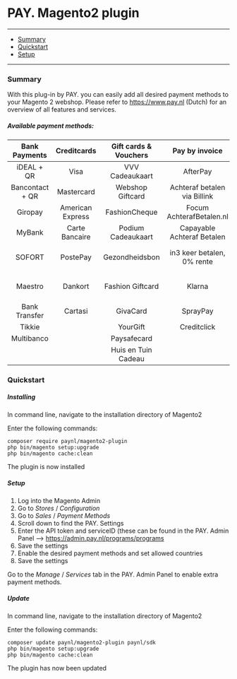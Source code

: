 # PAY. Magento2 plugin

---
- [Summary](#summary)
- [Quickstart](#quickstart)
- [Setup](#setup)

---
### Summary

With this plug-in by PAY. you can easily add all desired payment methods to your Magento 2 webshop. Please refer to https://www.pay.nl (Dutch) for an overview of all features and services. 

##### Available payment methods:

Bank Payments  | Creditcards | Gift cards & Vouchers | Pay by invoice | Others | 
:-----------: | :-----------: | :-----------: | :-----------: | :-----------: |
iDEAL + QR |Visa | VVV Cadeaukaart | AfterPay | PayPal |
Bancontact + QR |  Mastercard | Webshop Giftcard | Achteraf betalen via Billink | WeChatPay | 
Giropay |American Express | FashionCheque | Focum AchterafBetalen.nl | AmazonPay |
MyBank | Carte Bancaire | Podium Cadeaukaart | Capayable Achteraf Betalen | Cashly | 
SOFORT | PostePay | Gezondheidsbon | in3 keer betalen, 0% rente | Pay Fixed Price (phone) |
Maestro | Dankort | Fashion Giftcard | Klarna | Instore Payments (POS) |
Bank Transfer | Cartasi | GivaCard | SprayPay | Przelewy24 | 
| Tikkie | | YourGift | Creditclick | Apple Pay | 
| Multibanco | | Paysafecard | | Payconiq
| | | Huis en Tuin Cadeau


### Quickstart

##### Installing

In command line, navigate to the installation directory of Magento2

Enter the following commands:

```
composer require paynl/magento2-plugin
php bin/magento setup:upgrade
php bin/magento cache:clean
```

The plugin is now installed

##### Setup

1. Log into the Magento Admin
2. Go to *Stores* / *Configuration*
3. Go to *Sales* / *Payment Methods*
4. Scroll down to find the PAY. Settings
5. Enter the API token and serviceID (these can be found in the PAY. Admin Panel --> https://admin.pay.nl/programs/programs
6. Save the settings
7. Enable the desired payment methods and set allowed countries
8. Save the settings

Go to the *Manage* / *Services* tab in the PAY. Admin Panel to enable extra payment methods. 

##### Update

In command line, navigate to the installation directory of Magento2

Enter the following commands:

```
composer update paynl/magento2-plugin paynl/sdk
php bin/magento setup:upgrade
php bin/magento cache:clean
```

The plugin has now been updated
